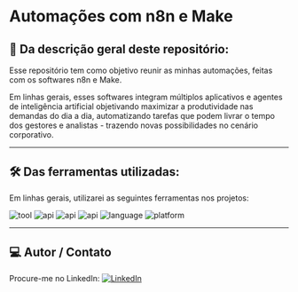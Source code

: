 # Automações com n8n e Make

## 📖 Da descrição geral deste repositório:

Esse repositório tem como objetivo reunir as minhas automações, feitas com os softwares n8n e Make.

Em linhas gerais, esses softwares integram múltiplos aplicativos e agentes de inteligência artificial objetivando maximizar a produtividade nas demandas do dia a dia, automatizando tarefas que podem livrar o tempo dos gestores e analistas - trazendo novas possibilidades no cenário corporativo.

---

## 🛠 Das ferramentas utilizadas:

Em linhas gerais, utilizarei as seguintes ferramentas nos projetos:

![tool](https://img.shields.io/badge/tool-n8n-blue)
![api](https://img.shields.io/badge/API-OpenAI-black)
![api](https://img.shields.io/badge/API-Google%20Sheets-brightgreen)
![api](https://img.shields.io/badge/API-Gmail-red)
![language](https://img.shields.io/badge/language-JavaScript-yellow)
![platform](https://img.shields.io/badge/platform-GitHub-lightgrey)

---

## 💻 Autor / Contato

Procure-me no LinkedIn: [![LinkedIn](https://img.shields.io/badge/LinkedIn-0077B5?style=for-the-badge&logo=linkedin&logoColor=white)](https://www.linkedin.com/in/ricardogarcia56/)
